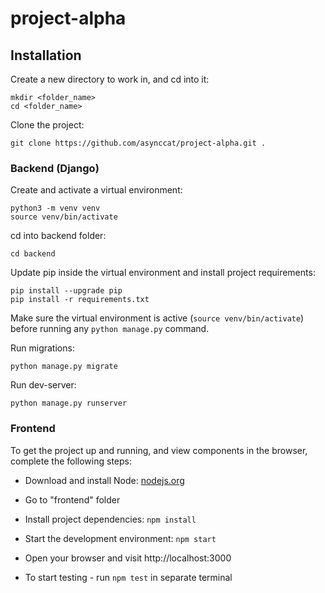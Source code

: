 # project-alpha

## Installation

Create a new directory to work in, and cd into it:
```
mkdir <folder_name>
cd <folder_name>
```
Clone the project:
```
git clone https://github.com/asynccat/project-alpha.git .
```
### Backend (Django)
Create and activate a virtual environment:
```
python3 -m venv venv
source venv/bin/activate
```
cd into backend folder:
```
cd backend
```
Update pip inside the virtual environment and install project requirements:
```
pip install --upgrade pip
pip install -r requirements.txt
```
Make sure the virtual environment is active (`source venv/bin/activate`) before running any `python manage.py` command.

Run migrations:
```
python manage.py migrate
```
Run dev-server:
```
python manage.py runserver
```

### Frontend

To get the project up and running, and view components in the browser, complete the following steps:

* Download and install Node: [nodejs.org](https://nodejs.org/)
* Go to "frontend" folder
* Install project dependencies: `npm install`
* Start the development environment: `npm start`
* Open your browser and visit http://localhost:3000

* To start testing - run `npm test` in separate terminal
